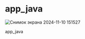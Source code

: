 # app_java
![Снимок экрана 2024-11-10 151527](https://github.com/user-attachments/assets/75a06e54-13ff-41ba-8634-42600ca2f272)


app_java
